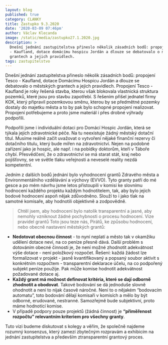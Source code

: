 ```yaml
---
layout: blog
published: true
category: CLANKY
title: Zastupko 9.3.2020
date: '2020-03-09 07:46pm'
author: Václav Klecanda
image: /static/media/zastupko27.1.2020.jpg
description: >
  Dnešní jednání zastupitelstva přineslo několik zásadních bodů: propojení Tesco
  - Kaufland, dotace domácímu hospicu Jordán a dlouze se debatovalo o městských
  grantech a jejich pravidlech.
tags: zastupitelstvo
---
```

Dnešní jednání zastupitelstva přineslo několik zásadních bodů: propojení Tesco - Kaufland, dotace Domácímu Hospicu Jordán a dlouze se debatovalo o městských grantech a jejich pravidlech.
Propojení Tesco - Kaufland je roky řešená stavba, kterou však blokovala vlastnická struktura pozemků, které jsou pro stavbu zapotřebí. S řešením přišel jednatel firmy KOK, který připravil pozemkovou směnu, kterou by se předmětné pozemky dostaly do majetku města a to by pak bylo schopné propojení realizovat. Propojení potřebujeme a proto jsme materiál i přes drobné výhrady podpořili.

Podpořili jsme i individuální dotaci pro Domácí Hospic Jordán, která se týkala jejich zdravotnické péče. Na tu neexistuje žádný městský dotační titul. Musíme reálně začít uvažovat o vytvoření nějaké finanční rezervy či dotačního titulu, který bude mířen na zdravotnictví. Nejen na podobné zařízení jako je hospic, ale např. i na pobídky doktorům, kteří v Táboře chybí. Přesvědčení, že o zdravotnictví se má starat stát, kraj nebo pojišťovny, se ve světle tlaku veřejnosti a neveselé reality nezdá kompetentní.

Jedním z dalších bodů jednání bylo vyhodnocení grantů Zdravého města a Environmentálního vzdělávání a výchovy (EVVO). Tyto granty patří do mé gesce a po mém návrhu jsme letos přistoupili v komisi ke slovnímu hodnocení každého projektu každým hodnotitelem, tak, aby bylo jejich bodové hodnocení aspoň nějak zdůvodněno. Slouží to i jako tlak na samotné komisaře, aby hodnotili objektivně a zodpovědně.

> Chtěl jsem, aby hodnocení bylo natolik transparentní a jasné, aby nemohly vzniknout žádné pochybnosti o procesu hodnocení.
Vize pravidel grantů
Toto jsou teze nás, Pirátů, ke způsobu hodnocení, nebo obecně nastavení městských grantů:
- __Nedotovat obecnou činnost__ - to nyní neplatí a město tak v okamžiku udělení dotace neví, na co peníze přesně dává. Další problém s dotováním obecné činnosti je, že není možné zhodnotit adekvátnost výše dotace - není položkový rozpočet. Řešení: každá žádost lze formalizovat v projekt - jasně kvantifikovaný a popsaný soubor aktivit s konkrétním rozpočtem - transparentní deklarace účelu, na co podpořený subjekt peníze použije. Pak může komise hodnotit adekvátnost požadované dotace aj.
- __Každý grant má možnost definovat kritéria, které se dají odborně zhodnotit a obodovat__. Takové bodování se dá jednoduše slovně ohodnotit a není to nijak časově náročné. Není to o nějakém “bodovacím automatu”, toto bodování dělají komisaři v komisích a mělo by být odborné, erudované, nestranné. Samozřejmě bude subjektivní, proto máme hodnotící komise.
- V případě podpory pouze projektů (žádná činnost) je __“přiměřenost rozpočtu” relevantním kriteriem pro všechny granty__.

Tuto vizi budeme diskutovat s kolegy a věřím, že společně najdeme rozumný konsenzus, který zamezí zbytečným rozpravám a exhibicím na jednání zastupitelstva a především ztransparentní grantový proces.
